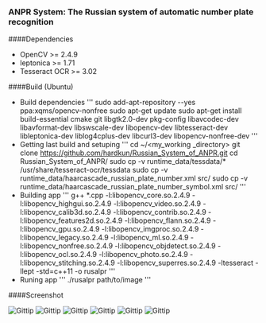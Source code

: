 ### ANPR System: The Russian system of automatic number plate recognition

####Dependencies
* OpenCV >= 2.4.9
* leptonica >= 1.71
* Tesseract OCR >= 3.02

####Build (Ubuntu)
* Build dependencies
'''
sudo add-apt-repository --yes ppa:xqms/opencv-nonfree
sudo apt-get update
sudo apt-get install build-essential cmake git libgtk2.0-dev pkg-config libavcodec-dev libavformat-dev libswscale-dev libopencv-dev libtesseract-dev libleptonica-dev  liblog4cplus-dev libcurl3-dev libopencv-nonfree-dev
'''
* Getting last build and setuping
'''
cd ~/<my_working _directory>
git clone https://github.com/hardkun/Russian_System_of_ANPR.git
cd Russian_System_of_ANPR/
sudo cp -v runtime_data/tessdata/* /usr/share/tesseract-ocr/tessdata
sudo cp -v runtime_data/haarcascade_russian_plate_number.xml src/
sudo cp -v runtime_data/haarcascade_russian_plate_number_symbol.xml src/
'''
* Building app
'''
g++ *.cpp  -l:libopencv_core.so.2.4.9 -l:libopencv_highgui.so.2.4.9  -l:libopencv_video.so.2.4.9  -l:libopencv_calib3d.so.2.4.9  -l:libopencv_contrib.so.2.4.9  -l:libopencv_features2d.so.2.4.9  -l:libopencv_flann.so.2.4.9  -l:libopencv_gpu.so.2.4.9  -l:libopencv_imgproc.so.2.4.9  -l:libopencv_legacy.so.2.4.9  -l:libopencv_ml.so.2.4.9  -l:libopencv_nonfree.so.2.4.9  -l:libopencv_objdetect.so.2.4.9  -l:libopencv_ocl.so.2.4.9  -l:libopencv_photo.so.2.4.9   -l:libopencv_stitching.so.2.4.9  -l:libopencv_superres.so.2.4.9  -ltesseract -llept -std=c++11 -o rusalpr
'''
* Runing app
'''
./rusalpr path/to/image
'''

####Screenshot

![Gittip](http://i.imgur.com/3WfcwvR.png)
![Gittip](http://i.imgur.com/jCFUDqF.png)
![Gittip](http://i.imgur.com/7MloYGh.png)
![Gittip](http://i.imgur.com/qgbpOto.png)
![Gittip](http://i.imgur.com/1XiqEo3.png)
![Gittip](http://i.imgur.com/Uv8E4IA.png)
